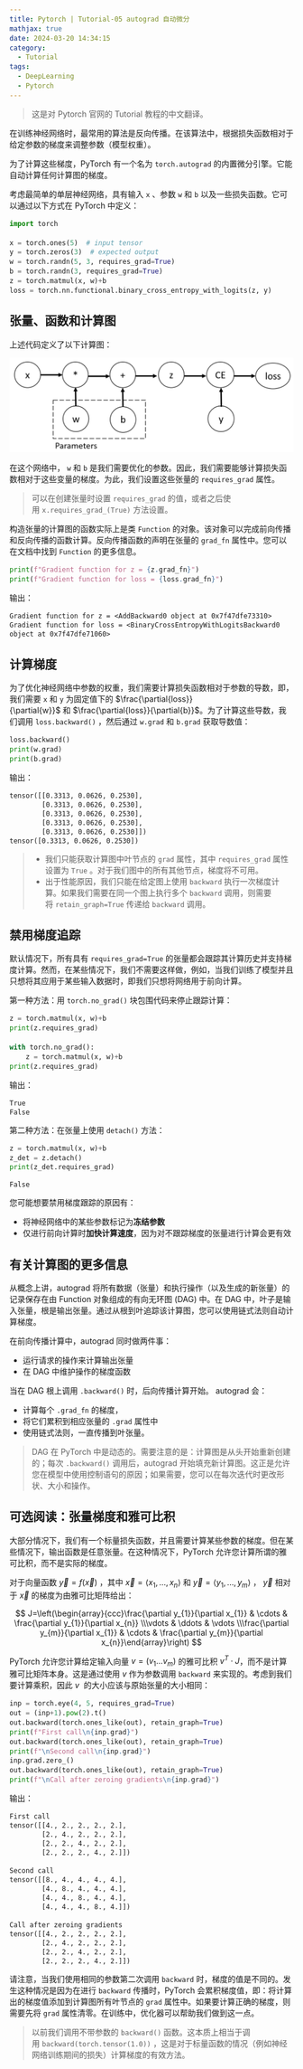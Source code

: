 ```yaml
---
title: Pytorch | Tutorial-05 autograd 自动微分
mathjax: true
date: 2024-03-20 14:34:15
category:
  - Tutorial
tags:
  - DeepLearning
  - Pytorch
---
```


> 这是对 Pytorch 官网的 Tutorial 教程的中文翻译。

在训练神经网络时，最常用的算法是反向传播。在该算法中，根据损失函数相对于给定参数的梯度来调整参数（模型权重）。

为了计算这些梯度，PyTorch 有一个名为 `torch.autograd` 的内置微分引擎。它能自动计算任何计算图的梯度。

考虑最简单的单层神经网络，具有输入 `x` 、参数 `w` 和 `b` 以及一些损失函数。它可以通过以下方式在 PyTorch 中定义：

```python
import torch

x = torch.ones(5)  # input tensor
y = torch.zeros(3)  # expected output
w = torch.randn(5, 3, requires_grad=True)
b = torch.randn(3, requires_grad=True)
z = torch.matmul(x, w)+b
loss = torch.nn.functional.binary_cross_entropy_with_logits(z, y)
```

## 张量、函数和计算图

上述代码定义了以下计算图：

![计算图](https://raw.githubusercontent.com/shaojunjie0912/Picgo-Images/main/img/20240320103252.png)

在这个网络中， `w` 和 `b` 是我们需要优化的参数。因此，我们需要能够计算损失函数相对于这些变量的梯度。为此，我们设置这些张量的 `requires_grad` 属性。

> 可以在创建张量时设置 `requires_grad` 的值，或者之后使用 `x.requires_grad_(True)` 方法设置。

构造张量的计算图的函数实际上是类 `Function` 的对象。该对象可以完成前向传播和反向传播的函数计算。反向传播函数的声明在张量的 `grad_fn` 属性中。您可以在文档中找到 `Function` 的更多信息。

```python
print(f"Gradient function for z = {z.grad_fn}")
print(f"Gradient function for loss = {loss.grad_fn}")
```

输出：

```
Gradient function for z = <AddBackward0 object at 0x7f47dfe73310>
Gradient function for loss = <BinaryCrossEntropyWithLogitsBackward0 object at 0x7f47dfe71060>
```

## 计算梯度

为了优化神经网络中参数的权重，我们需要计算损失函数相对于参数的导数，即，我们需要 `x` 和 `y` 为固定值下的 $\frac{\partial{loss}}{\partial{w}}$ 和 $\frac{\partial{loss}}{\partial{b}}$。为了计算这些导数，我们调用 `loss.backward()` ，然后通过 `w.grad` 和 `b.grad` 获取导数值：

```python
loss.backward()
print(w.grad)
print(b.grad)
```

输出：

```
tensor([[0.3313, 0.0626, 0.2530],
        [0.3313, 0.0626, 0.2530],
        [0.3313, 0.0626, 0.2530],
        [0.3313, 0.0626, 0.2530],
        [0.3313, 0.0626, 0.2530]])
tensor([0.3313, 0.0626, 0.2530])
```

> - 我们只能获取计算图中叶节点的 `grad` 属性，其中 `requires_grad` 属性设置为 `True` 。对于我们图中的所有其他节点，梯度将不可用。
> - 出于性能原因，我们只能在给定图上使用 `backward` 执行一次梯度计算。如果我们需要在同一个图上执行多个 `backward` 调用，则需要将 `retain_graph=True` 传递给 `backward` 调用。

## 禁用梯度追踪

默认情况下，所有具有 `requires_grad=True` 的张量都会跟踪其计算历史并支持梯度计算。然而，在某些情况下，我们不需要这样做，例如，当我们训练了模型并且只想将其应用于某些输入数据时，即我们只想将网络用于前向计算。

第一种方法：用 `torch.no_grad()` 块包围代码来停止跟踪计算：

```python
z = torch.matmul(x, w)+b
print(z.requires_grad)

with torch.no_grad():
    z = torch.matmul(x, w)+b
print(z.requires_grad)
```

输出：

```
True
False
```

第二种方法：在张量上使用 `detach()` 方法：

```python
z = torch.matmul(x, w)+b
z_det = z.detach()
print(z_det.requires_grad)
```

```
False
```

您可能想要禁用梯度跟踪的原因有：

- 将神经网络中的某些参数标记为**冻结参数**
- 仅进行前向计算时**加快计算速度**，因为对不跟踪梯度的张量进行计算会更有效

## 有关计算图的更多信息

从概念上讲，autograd 将所有数据（张量）和执行操作（以及生成的新张量）的记录保存在由 Function 对象组成的有向无环图 (DAG) 中。在 DAG 中，叶子是输入张量，根是输出张量。通过从根到叶追踪该计算图，您可以使用链式法则自动计算梯度。

在前向传播计算中，autograd 同时做两件事：

- 运行请求的操作来计算输出张量
- 在 DAG 中维护操作的梯度函数

当在 DAG 根上调用 `.backward()` 时，后向传播计算开始。 autograd 会：

- 计算每个 `.grad_fn` 的梯度，
- 将它们累积到相应张量的 `.grad` 属性中
- 使用链式法则，一直传播到叶张量。

> DAG 在 PyTorch 中是动态的。需要注意的是：计算图是从头开始重新创建的；每次 `.backward()` 调用后，autograd 开始填充新计算图。这正是允许您在模型中使用控制语句的原因；如果需要，您可以在每次迭代时更改形状、大小和操作。

## 可选阅读：张量梯度和雅可比积

大部分情况下，我们有一个标量损失函数，并且需要计算某些参数的梯度。但在某些情况下，输出函数是任意张量。在这种情况下，PyTorch 允许您计算所谓的雅可比积，而不是实际的梯度。

对于向量函数 $\vec{y}=f(\vec{x})$ ，其中 $\vec{x}=\left\langle x_{1}, \ldots, x_{n}\right\rangle$ 和 $\vec{y}=\left\langle y_{1}, \ldots, y_{m}\right\rangle$ ， $\vec{y}$ 相对于 $\vec{x}$ 的梯度为由雅可比矩阵给出：

$$
J=\left(\begin{array}{ccc}\frac{\partial y_{1}}{\partial x_{1}} & \cdots & \frac{\partial y_{1}}{\partial x_{n}} \\\vdots & \ddots & \vdots \\\frac{\partial y_{m}}{\partial x_{1}} & \cdots & \frac{\partial y_{m}}{\partial x_{n}}\end{array}\right)
$$

PyTorch 允许您计算给定输入向量 $v=\left(v_{1} \ldots v_{m}\right)$ 的雅可比积 $v^{T} \cdot J$，而不是计算雅可比矩阵本身。这是通过使用 $v$ 作为参数调用 `backward` 来实现的。考虑到我们要计算乘积，因此 $v$  的大小应该与原始张量的大小相同：

```python
inp = torch.eye(4, 5, requires_grad=True)
out = (inp+1).pow(2).t()
out.backward(torch.ones_like(out), retain_graph=True)
print(f"First call\n{inp.grad}")
out.backward(torch.ones_like(out), retain_graph=True)
print(f"\nSecond call\n{inp.grad}")
inp.grad.zero_()
out.backward(torch.ones_like(out), retain_graph=True)
print(f"\nCall after zeroing gradients\n{inp.grad}")
```

输出：

```
First call
tensor([[4., 2., 2., 2., 2.],
        [2., 4., 2., 2., 2.],
        [2., 2., 4., 2., 2.],
        [2., 2., 2., 4., 2.]])

Second call
tensor([[8., 4., 4., 4., 4.],
        [4., 8., 4., 4., 4.],
        [4., 4., 8., 4., 4.],
        [4., 4., 4., 8., 4.]])

Call after zeroing gradients
tensor([[4., 2., 2., 2., 2.],
        [2., 4., 2., 2., 2.],
        [2., 2., 4., 2., 2.],
        [2., 2., 2., 4., 2.]])
```

请注意，当我们使用相同的参数第二次调用 `backward` 时，梯度的值是不同的。发生这种情况是因为在进行 `backward` 传播时，PyTorch 会累积梯度值，即：将计算出的梯度值添加到计算图所有叶节点的 `grad` 属性中。如果要计算正确的梯度，则需要先将 `grad` 属性清零。在训练中，优化器可以帮助我们做到这一点。

> 以前我们调用不带参数的 `backward()` 函数。这本质上相当于调用 `backward(torch.tensor(1.0))` ，这是对于标量函数的情况（例如神经网络训练期间的损失）计算梯度的有效方法。
